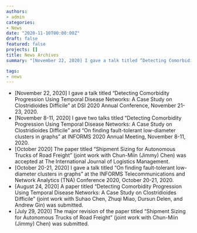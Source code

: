 ```yaml
---
authors:
- admin
categories:
- News
date: "2020-11-10T00:00:00Z"
draft: false
featured: false
projects: []
title: News Archives
summary: "[November 22, 2020] I gave a talk titled “Detecting Comorbidity Progression Using Temporal Disease Networks: A Case Study on Clostridioides Difficile” at DSI 2020 Annual Conference, November 21-23, 2020."

tags:
- news
---
```


- [November 22, 2020] I gave a talk titled “Detecting Comorbidity Progression Using Temporal Disease Networks: A Case Study on Clostridioides Difficile” at DSI 2020 Annual Conference, November 21-23, 2020.
- [November 8-11, 2020] I gave two talks titled “Detecting Comorbidity Progression Using Temporal Disease Networks: A Case Study on Clostridioides Difficile” and “On finding fault-tolerant low-diameter clusters in graphs” at INFORMS 2020 Annual Meeting, November 8-11, 2020.
- [October 2020] The paper titled “Shipment Sizing for Autonomous Trucks of Road Freight” (joint work with Chun-Miin (Jimmy) Chen) was accepted at The International Journal of Logistics Management.
- [October 20-21, 2020] I gave a talk titled “On finding fault-tolerant low-diameter clusters in graphs” at the INFORMS Telecommunications and Network Analytics (TNA) Conference 2020, October 20-21, 2020.
- [August 24, 2020] A paper titled “Detecting Comorbidity Progression Using Temporal Disease Networks: A Case Study on Clostridioides Difficile” (joint work with Suhao Chen, Zhuqi Miao, Dursun Delen, and Andrew Gin) was submitted.
- [July 29, 2020] The major revision of the paper titled “Shipment Sizing for Autonomous Trucks of Road Freight” (joint work with Chun-Miin (Jimmy) Chen) was submitted.
